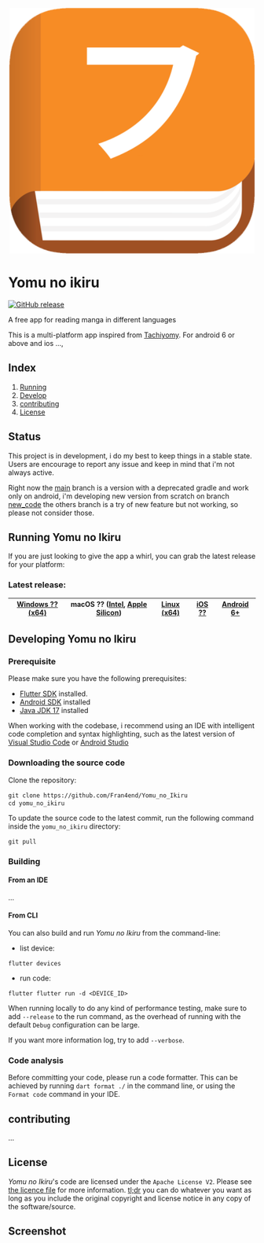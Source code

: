 <p align="center">
    <img width="500" alt="Yomu no Ikiru logo" src="assets/icon.png">
</p>

# Yomu no ikiru

[![GitHub release](https://img.shields.io/github/release/Fran4end/yomu_no_ikiru.svg)](https://github.com/Fran4end/Yomu_no_Ikiru/releases)

A free app for reading manga in different languages

This is a multi-platform app inspired from [Tachiyomy](https://tachiyomi.org/).
For android 6 or above and ios ...,

## Index

1. [Running](#running-yomu-no-ikiru)
2. [Develop](#developing-yomu-no-ikiru)
3. [contributing](#contributing)
4. [License](#license)

## Status

This project is in development, i do my best to keep things in a stable state. Users are encourage to report any issue and keep in mind that i'm not always active.

Right now the [main](https://github.com/Fran4end/Yomu_no_Ikiru) branch is a version with a deprecated gradle and work only on android, i'm developing new version from scratch on branch [new_code](https://github.com/Fran4end/Yomu_no_Ikiru/tree/new_code) the others branch is a try of new feature but not working, so please not consider those.

## Running Yomu no Ikiru

If you are just looking to give the app a whirl, you can grab the latest release for your platform:

### Latest release:

| [Windows ?? (x64)]() | macOS ?? ([Intel](), [Apple Silicon]()) | [Linux (x64)]() | [iOS ??]() | [Android 6+](https://github.com/Fran4end/Yomu_no_Ikiru/releases/latest/download/Yomu-no-Ikiru-android.apk) |
| -------------------- | --------------------------------------- | --------------- | ---------- | -------------- |

## Developing Yomu no Ikiru

### Prerequisite

Please make sure you have the following prerequisites:

- [Flutter SDK](https://flutter.dev/) installed.
- [Android SDK](https://developer.android.com/studio) installed
- [Java JDK 17](https://www.oracle.com/java/technologies/downloads/#java17) installed

When working with the codebase, i recommend using an IDE with intelligent code completion and syntax highlighting, such as the latest version of [Visual Studio Code](https://code.visualstudio.com/) or [Android Studio](https://developer.android.com/)

### Downloading the source code

Clone the repository:

```shell
git clone https://github.com/Fran4end/Yomu_no_Ikiru
cd yomu_no_ikiru
```

To update the source code to the latest commit, run the following command inside the `yomu_no_ikiru` directory:

```shell
git pull
```

### Building

#### From an IDE

...

#### From CLI

You can also build and run _Yomu no Ikiru_ from the command-line:

- list device:

```shell
flutter devices
```

- run code:

```shell
flutter flutter run -d <DEVICE_ID>
```

When running locally to do any kind of performance testing, make sure to add `--release` to the run command, as the overhead of running with the default `Debug` configuration can be large.

If you want more information log, try to add `--verbose`.

### Code analysis

Before committing your code, please run a code formatter. This can be achieved by running `dart format ./` in the command line, or using the `Format code` command in your IDE.

## contributing

...

## License

_Yomu no Ikiru_'s code are licensed under the `Apache License V2`. Please see [the licence file](LICENSE) for more information. [tl;dr](https://www.tldrlegal.com/license/apache-license-2-0-apache-2-0) you can do whatever you want as long as you include the original copyright and license notice in any copy of the software/source.

## Screenshot
